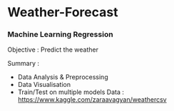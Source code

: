 # Weather-Forecast
### Machine Learning Regression
Objective : Predict the weather

Summary :
* Data Analysis & Preprocessing
* Data Visualisation
* Train/Test on multiple models
Data : https://www.kaggle.com/zaraavagyan/weathercsv
